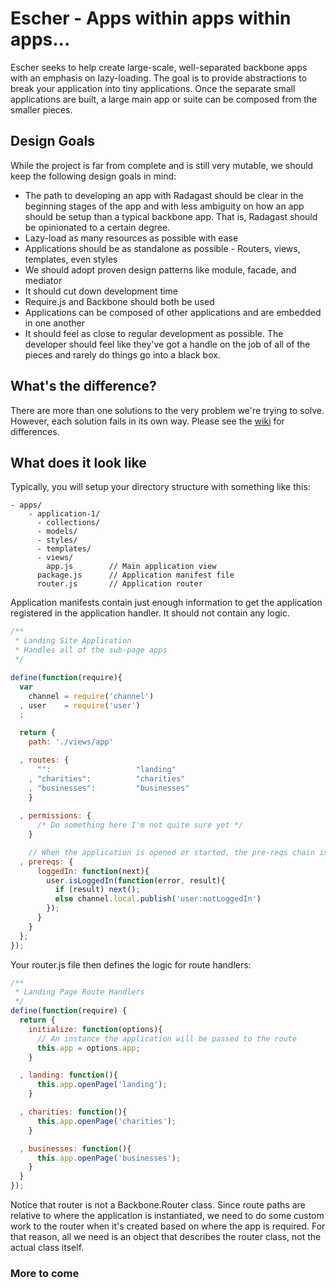 # Escher - Apps within apps within apps...

Escher seeks to help create large-scale, well-separated backbone apps with an emphasis on lazy-loading. The goal is to provide abstractions to break your application into tiny applications. Once the separate small applications are built, a large main app or suite can be composed from the smaller pieces.

## Design Goals

While the project is far from complete and is still very mutable, we should keep the following design goals in mind:

* The path to developing an app with Radagast should be clear in the beginning stages of the app and with less ambiguity on how an app should be setup than a typical backbone app. That is, Radagast should be opinionated to a certain degree.
* Lazy-load as many resources as possible with ease
* Applications should be as standalone as possible - Routers, views, templates, even styles
* We should adopt proven design patterns like module, facade, and mediator
* It should cut down development time
* Require.js and Backbone should both be used
* Applications can be composed of other applications and are embedded in one another
* It should feel as close to regular development as possible. The developer should feel like they've got a handle on the job of all of the pieces and rarely do things go into a black box.

## What's the difference?

There are more than one solutions to the very problem we're trying to solve. However, each solution fails in its own way. Please see the [wiki](https://github.com/goodybag/radagast/wiki/Differences-between-Marionette) for differences.

## What does it look like

Typically, you will setup your directory structure with something like this:

```
- apps/
    - application-1/
      - collections/
      - models/
      - styles/
      - templates/
      - views/
        app.js        // Main application view
      package.js      // Application manifest file
      router.js       // Application router
```

Application manifests contain just enough information to get the application registered in the application handler. It should not contain any logic.

```javascript
/**
 * Landing Site Application
 * Handles all of the sub-page apps
 */

define(function(require){
  var
    channel = require('channel')
  , user    = require('user')
  ;

  return {
    path: './views/app'

  , routes: {
      "":                   "landing"
    , "charities":          "charities"
    , "businesses":         "businesses"
    }
  
  , permissions: {
      /* Do something here I'm not quite sure yet */
    }

    // When the application is opened or started, the pre-reqs chain is called
  , prereqs: {
      loggedIn: function(next){
        user.isLoggedIn(function(error, result){
          if (result) next();
          else channel.local.publish('user:notLoggedIn')
        });
      }
    }
  };
});
```

Your router.js file then defines the logic for route handlers:

```javascript
/**
 * Landing Page Route Handlers
 */
define(function(require) {
  return {
    initialize: function(options){
      // An instance the application will be passed to the route
      this.app = options.app;
    }

  , landing: function(){
      this.app.openPage('landing');
    }

  , charities: function(){
      this.app.openPage('charities');
    }

  , businesses: function(){
      this.app.openPage('businesses');
    }
  }
});

```

Notice that router is not a Backbone.Router class. Since route paths are relative to where the application is instantiated, we need to do some custom work to the router when it's created based on where the app is required. For that reason, all we need is an object that describes the router class, not the actual class itself.

### More to come
